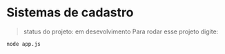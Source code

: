 <h1> Sistemas  de cadastro
</h1>

>status do projeto: em desevolvimento
Para rodar esse projeto digite:
```
node app.js

```
